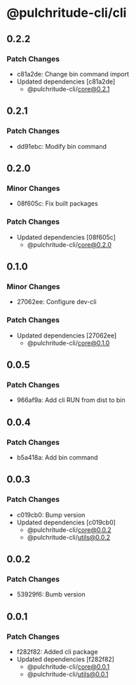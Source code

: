 # @pulchritude-cli/cli

## 0.2.2

### Patch Changes

- c81a2de: Change bin command import
- Updated dependencies [c81a2de]
  - @pulchritude-cli/core@0.2.1

## 0.2.1

### Patch Changes

- dd91ebc: Modify bin command

## 0.2.0

### Minor Changes

- 08f605c: Fix built packages

### Patch Changes

- Updated dependencies [08f605c]
  - @pulchritude-cli/core@0.2.0

## 0.1.0

### Minor Changes

- 27062ee: Configure dev-cli

### Patch Changes

- Updated dependencies [27062ee]
  - @pulchritude-cli/core@0.1.0

## 0.0.5

### Patch Changes

- 966af9a: Add cli RUN from dist to bin

## 0.0.4

### Patch Changes

- b5a418a: Add bin command

## 0.0.3

### Patch Changes

- c019cb0: Bump version
- Updated dependencies [c019cb0]
  - @pulchritude-cli/core@0.0.2
  - @pulchritude-cli/utils@0.0.2

## 0.0.2

### Patch Changes

- 53929f6: Bumb version

## 0.0.1

### Patch Changes

- f282f82: Added cli package
- Updated dependencies [f282f82]
  - @pulchritude-cli/core@0.0.1
  - @pulchritude-cli/utils@0.0.1
